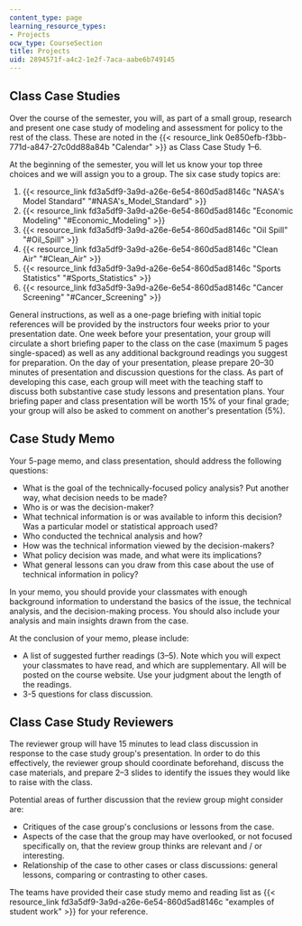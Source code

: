 ```yaml
---
content_type: page
learning_resource_types:
- Projects
ocw_type: CourseSection
title: Projects
uid: 2894571f-a4c2-1e2f-7aca-aabe6b749145
---
```


Class Case Studies
------------------

Over the course of the semester, you will, as part of a small group, research and present one case study of modeling and assessment for policy to the rest of the class. These are noted in the {{< resource_link 0e850efb-f3bb-771d-a847-27c0dd88a84b "Calendar" >}} as Class Case Study 1–6.

At the beginning of the semester, you will let us know your top three choices and we will assign you to a group. The six case study topics are:

1.  {{< resource_link fd3a5df9-3a9d-a26e-6e54-860d5ad8146c "NASA's Model Standard" "#NASA's_Model_Standard" >}}
2.  {{< resource_link fd3a5df9-3a9d-a26e-6e54-860d5ad8146c "Economic Modeling" "#Economic_Modeling" >}}
3.  {{< resource_link fd3a5df9-3a9d-a26e-6e54-860d5ad8146c "Oil Spill" "#Oil_Spill" >}}
4.  {{< resource_link fd3a5df9-3a9d-a26e-6e54-860d5ad8146c "Clean Air" "#Clean_Air" >}}
5.  {{< resource_link fd3a5df9-3a9d-a26e-6e54-860d5ad8146c "Sports Statistics" "#Sports_Statistics" >}}
6.  {{< resource_link fd3a5df9-3a9d-a26e-6e54-860d5ad8146c "Cancer Screening" "#Cancer_Screening" >}}

General instructions, as well as a one-page briefing with initial topic references will be provided by the instructors four weeks prior to your presentation date. One week before your presentation, your group will circulate a short briefing paper to the class on the case (maximum 5 pages single-spaced) as well as any additional background readings you suggest for preparation. On the day of your presentation, please prepare 20–30 minutes of presentation and discussion questions for the class. As part of developing this case, each group will meet with the teaching staff to discuss both substantive case study lessons and presentation plans. Your briefing paper and class presentation will be worth 15% of your final grade; your group will also be asked to comment on another's presentation (5%).

Case Study Memo
---------------

Your 5-page memo, and class presentation, should address the following questions:

*   What is the goal of the technically-focused policy analysis? Put another way, what decision needs to be made?
*   Who is or was the decision-maker?
*   What technical information is or was available to inform this decision? Was a particular model or statistical approach used?
*   Who conducted the technical analysis and how?
*   How was the technical information viewed by the decision-makers?
*   What policy decision was made, and what were its implications?
*   What general lessons can you draw from this case about the use of technical information in policy?

In your memo, you should provide your classmates with enough background information to understand the basics of the issue, the technical analysis, and the decision-making process. You should also include your analysis and main insights drawn from the case.

At the conclusion of your memo, please include:

*   A list of suggested further readings (3–5). Note which you will expect your classmates to have read, and which are supplementary. All will be posted on the course website. Use your judgment about the length of the readings.
*   3-5 questions for class discussion.

Class Case Study Reviewers
--------------------------

The reviewer group will have 15 minutes to lead class discussion in response to the case study group's presentation. In order to do this effectively, the reviewer group should coordinate beforehand, discuss the case materials, and prepare 2–3 slides to identify the issues they would like to raise with the class.

Potential areas of further discussion that the review group might consider are:

*   Critiques of the case group's conclusions or lessons from the case.
*   Aspects of the case that the group may have overlooked, or not focused specifically on, that the review group thinks are relevant and / or interesting.
*   Relationship of the case to other cases or class discussions: general lessons, comparing or contrasting to other cases.

The teams have provided their case study memo and reading list as {{< resource_link fd3a5df9-3a9d-a26e-6e54-860d5ad8146c "examples of student work" >}} for your reference.